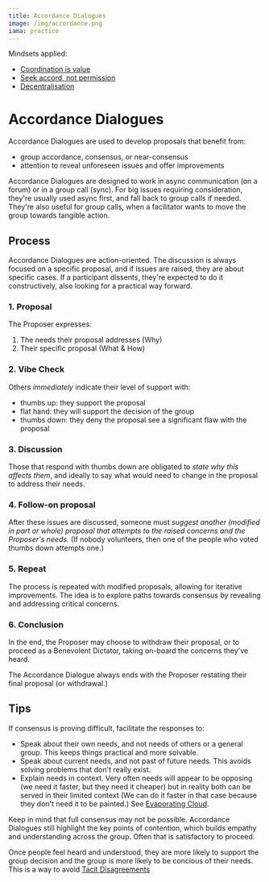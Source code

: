 ```yaml
---
title: Accordance Dialogues
image: /img/accordance.png
iama: practice
---
```


Mindsets applied: 

- [Coordination is value](/mindsets/coordination-is-value/)
- [Seek accord, not permission](/mindsets/permissionless/)
- [Decentralisation](/mindsets/decentralisation/)

# Accordance Dialogues

Accordance Dialogues are used to develop proposals that benefit from:

- group accordance, consensus, or near-consensus
- attention to reveal unforeseen issues and offer improvements

Accordance Dialogues are designed to work in async communication (on a forum) or in a group call (sync).  For big issues requiring consideration, they're usually used async first, and fall back to group calls if needed.  They're also useful for group calls, when a facilitator wants to move the group towards tangible action.

## Process
Accordance Dialogues are action-oriented.  The discussion is always focused on a specific proposal, and if issues are raised, they are about specific cases.  If a participant dissents, they're expected to do it constructively, also looking for a practical way forward.

### 1. Proposal
The Proposer expresses:
1. The needs their proposal addresses (Why)
2. Their specific proposal (What & How)

### 2. Vibe Check
Others *immediately* indicate their level of support with:
- thumbs up: they support the proposal
- flat hand: they will support the decision of the group
- thumbs down: they deny the proposal 
see a significant flaw with the proposal

### 3. Discussion
Those that respond with thumbs down are obligated to *state why this affects them*, and ideally to say what would need to change in the proposal to address their needs. 


### 4. Follow-on proposal
After these issues are discussed, someone must *suggest another (modified in part or whole) proposal that attempts to the raised concerns and the Proposer's needs*.  (If nobody volunteers, then one of the people who voted thumbs down attempts one.)

### 5. Repeat
The process is repeated with modified proposals, allowing for iterative improvements.  The idea is to explore paths towards consensus by revealing and addressing critical concerns.

### 6. Conclusion
In the end, the Proposer may choose to withdraw their proposal, or to proceed as a Benevolent Dictator, taking on-board the concerns they've heard.

The Accordance Dialogue always ends with the Proposer restating their final proposal (or withdrawal.)

## Tips
If consensus is proving difficult, facilitate the responses to:

- Speak about their own needs, and not needs of others or a general group.  This keeps things practical and more solvable.
- Speak about current needs, and not past of future needs.  This avoids solving problems that don't really exist.
- Explain needs in context.  Very often needs will appear to be opposing (we need it faster, but they need it cheaper) but in reality both can be served in their limited context (We can do it faster in that case because they don't need it to be painted.)  See [Evaporating Cloud](https://en.wikipedia.org/wiki/Evaporating_Cloud).

Keep in mind that full consensus may not be possible. Accordance Dialogues still highlight the key points of contention, which builds empathy and understanding across the group.  Often that is satisfactory to proceed.

Once people feel heard and understood, they are more likely to support the group decision and the group is more likely to be concious of their needs. This is a way to avoid [Tacit Disagreements](/mindsets/fractal/)



